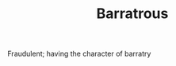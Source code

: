 ---
title: Barratrous
letter: B
permalink: "/definitions/bld-barratrous.html"
body: Fraudulent; having the character of barratry
published_at: '2018-07-07'
source: Black's Law Dictionary 2nd Ed (1910)
layout: post
---